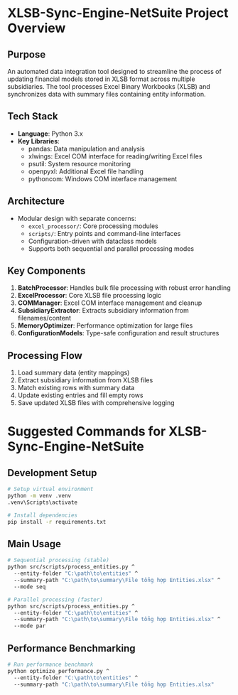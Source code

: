 # XLSB-Sync-Engine-NetSuite Project Overview

## Purpose
An automated data integration tool designed to streamline the process of updating financial models stored in XLSB format across multiple subsidiaries. The tool processes Excel Binary Workbooks (XLSB) and synchronizes data with summary files containing entity information.

## Tech Stack
- **Language**: Python 3.x
- **Key Libraries**:
  - pandas: Data manipulation and analysis
  - xlwings: Excel COM interface for reading/writing Excel files
  - psutil: System resource monitoring
  - openpyxl: Additional Excel file handling
  - pythoncom: Windows COM interface management

## Architecture
- Modular design with separate concerns:
  - `excel_processor/`: Core processing modules
  - `scripts/`: Entry points and command-line interfaces
  - Configuration-driven with dataclass models
  - Supports both sequential and parallel processing modes

## Key Components
1. **BatchProcessor**: Handles bulk file processing with robust error handling
2. **ExcelProcessor**: Core XLSB file processing logic
3. **COMManager**: Excel COM interface management and cleanup
4. **SubsidiaryExtractor**: Extracts subsidiary information from filenames/content
5. **MemoryOptimizer**: Performance optimization for large files
6. **ConfigurationModels**: Type-safe configuration and result structures

## Processing Flow
1. Load summary data (entity mappings)
2. Extract subsidiary information from XLSB files
3. Match existing rows with summary data
4. Update existing entries and fill empty rows
5. Save updated XLSB files with comprehensive logging

# Suggested Commands for XLSB-Sync-Engine-NetSuite

## Development Setup
```bash
# Setup virtual environment
python -m venv .venv
.venv\Scripts\activate

# Install dependencies
pip install -r requirements.txt
```

## Main Usage
```bash
# Sequential processing (stable)
python src/scripts/process_entities.py ^
  --entity-folder "C:\path\to\entities" ^
  --summary-path "C:\path\to\summary\File tổng hợp Entities.xlsx" ^
  --mode seq

# Parallel processing (faster)
python src/scripts/process_entities.py ^
  --entity-folder "C:\path\to\entities" ^
  --summary-path "C:\path\to\summary\File tổng hợp Entities.xlsx" ^
  --mode par
```

## Performance Benchmarking
```bash
# Run performance benchmark
python optimize_performance.py ^
  --entity-folder "C:\path\to\entities" ^
  --summary-path "C:\path\to\summary\File tổng hợp Entities.xlsx"
```